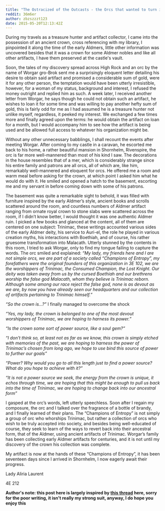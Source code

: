```yaml
---
title: "The Ostracized of the Outcasts - the Orcs that wanted to turn into Aldmers"
reddit: 36m6er
author: zbzszzzt123
date: 2015-05-20T12:13:42Z
---
```


During my travels as a treasure hunter and artifact collector, I came into the possession of an ancient crown, cross referencing with my library, I pinpointed it along the time of the early Aldmers, little other information was uncovered besides that it was a crown for some Aldmer nobles and like all other artifacts, I have them preserved at the castle's vault.


Soon, the tales of my discovery spread across High Rock and an orc by the name of Worgar gro-Brok sent me a surprisingly eloquent letter detailing his desire to obtain said artifact and promised a considerable sum of gold, were it for any other person, the temptation would have been utterly irresistible, however, for a woman of my status, background and interest, I refused the money outright and replied him as such. A week later, I received another letter from Worgar, he says though he could not obtain such an artifact, he wishes to loan it for some time and was willing to pay another hefty sum of gold, this is fairly odd for me as I had assumed he is a treasure hunter not unlike myself, regardless, it peeked my interest. We exchanged a few times more and finally agreed upon the terms: he would obtain the artifact on loan for a month, but I would accompany him to see how the artifact is being used and be allowed full access to whatever his organization might be.

Without any other unnecessary babblings, I shall recount the events after meeting Worgar.  After coming to my castle in a caravan, he escorted me back to his home, a rather beautiful mansion in Shornhelm, Rivenspire, the orc is far more well-mannered than most of his kind I saw. The decorations in the house resembles that of a mer, which is considerably strange since his entire family and patrons are all orcs, all of which are, like him, remarkably well-mannered and eloquent for orcs. He offered me a room and warm meal before asking for the crown, at which point I asked him what he would do with it. He smiled and opened a hatch to the basement, escorting me and my servant in before coming down with some of his patrons. 

The basement was quite a remarkable sight to behold, it was filled with furniture inspired by the early Aldmer’s style, ancient books and scrolls scattered around the room, and countless numbers of Aldmer artifact ranging from ornate royal crown to stone slabs were scattered across the room, if I didn’t know better, I would thought it was one authentic Aldmer ruin. I picked a few books and glanced at the content, all of them are centered on one subject: Trinimac, these writings accounted various sides of the early Aldmer deity, his service to Auri-el, the role he played in various creation myths, his interactions with Boethiah, and of course, his rather gruesome transformation into Malacath. Utterly stunned by the contents in this room, I tried to ask Worgar, only to find my tongue failing to capture the words. The orc smiled and explained: *“My lady, my friends here and I are not simple orcs, we are part of a society called “Champions of Entropy”, my forefathers were the original founders of this organization in 3E 102, we are the worshippers of Trinimac, the Consumed Champion, the Lost Knight. Our deity was taken away from us by the cursed Boethiah and our brethrens worship the false god Malacath, whom they believe is Trinimac reborn. Although some among our race reject the false god, none is as devout as we are, by now  you have already seen our headquarters and our collection of artifacts pertaining to Trinimac himself.”* 

*“So the crown is…?”* I finally managed to overcome the shock

*“Yes, my lady, the crown is belonged to one of the most devout worshippers of Trinimac, we are hoping to harness its power.”*

*“Is the crown some sort of power source, like a soul gem?”*

*“I don’t think so, at least not as far as we know, this crown is simply etched with memories of the past, we are hoping to harness the power of Trinimac’s chosen from long ago, we hope to use bind this source of power to further our goals”* 

*“Power? Why would you go to all this length just to find a power source? What do you hope to achieve with it?”*

*“It is not a power source we seek, the energy from the crown is unique, it echos through time, we are hoping that this might be enough to pull us back into the time of Trinimac, we are hoping to change back into our ancestral form”*

I gasped at the orc’s words, left utterly speechless. Soon after I regain my composure, the orc and I talked over the fragrance of a bottle of brandy, and I finally learned of their plans. The “Champions of Entropy” is not simply a group of orc  who whorships Trinimac, but rather a collection of orcs who wish to be truly accepted into society, and besides being well-educated of course, they seek to learn of the ways to revert back into their ancestral form, that of the Aldmer, using ancient artifacts of Trinimac. Worgar’s family has been collecting early Aldmer artifacts for centuries, and it is not until my discovery of the crown his collection was complete.

My artifact is now at the hands of these “Champions of Entropy”, it has been seventeen days since I arrived in Shornhelm, I now eagerly await their progress.


Lady Aliria Laurent

4E 212 


**Author's note: this post here is largely inspired by [this thread](http://www.reddit.com/r/teslore/comments/36htap/if_orcs_could_revert_their_transformation_what/) here, sorry for the poor writing, it isn't really my strong suit, anyway, I do hope you enjoy this**
